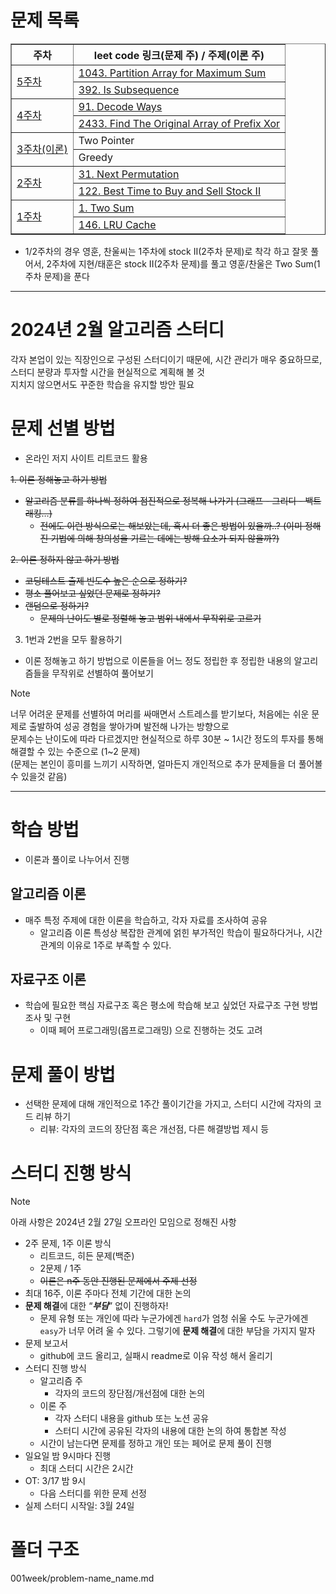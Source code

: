 # 문제 목록

<table border="1">
    <tr>
        <th>주차</th>
        <th>leet code 링크(문제 주) / 주제(이론 주)</th>
    </tr>
    <tr>
        <td rowspan="2"><a href="005week">5주차</a></td>
        <td><a href="https://leetcode.com/problems/partition-array-for-maximum-sum/description/">1043. Partition Array for Maximum Sum</a></td>
    </tr>
    <tr>
        <td><a href="https://leetcode.com/problems/is-subsequence/description/">392. Is Subsequence</a></td>
    </tr>
    <tr>
        <td rowspan="2"><a href="004week">4주차</a></td>
        <td><a href="https://leetcode.com/problems/decode-ways/description/">91. Decode Ways</a></td>
    </tr>
    <tr>
        <td><a href="https://leetcode.com/problems/find-the-original-array-of-prefix-xor/description/">2433. Find The Original Array of Prefix Xor</a></td>
    </tr>
    <tr>
        <td rowspan="2"><a href="003week">3주차(이론)</a></td>
        <td><span>Two Pointer</span></td>
    </tr>
    <tr>
        <td><span>Greedy</span></td>
    </tr>
    <tr>
        <td rowspan="2"><a href="002week">2주차</a></td>
        <td><a href="https://leetcode.com/problems/next-permutation/description/">31. Next Permutation</a></td>
    </tr>
    <tr>
        <td><a href="https://leetcode.com/problems/best-time-to-buy-and-sell-stock-ii/description/">122. Best Time to Buy and Sell Stock II</a></td>
    </tr>
    <tr>
        <td rowspan="2"><a href="001week">1주차</a></td>
        <td><a href="https://leetcode.com/problems/two-sum/description/">1. Two Sum</a></td>
    </tr>
    <tr>
        <td><a href="https://leetcode.com/problems/lru-cache/description/">146. LRU Cache</a></td>
    </tr>
</table>

* 1/2주차의 경우 영훈, 찬울씨는 1주차에 stock II(2주차 문제)로 착각 하고 잘못 풀어서, 2주차에 지현/태훈은 stock II(2주차 문제)를 풀고 영훈/찬울은 Two Sum(1주차 문제)을 푼다

---

# 2024년 2월 알고리즘 스터디

각자 본업이 있는 직장인으로 구성된 스터디이기 때문에, 시간 관리가 매우 중요하므로, 스터디 분량과 투자할 시간을 현실적으로 계획해 볼 것\
지치지 않으면서도 꾸준한 학습을 유지할 방안 필요

# 문제 선별 방법

- 온라인 저지 사이트 리트코드 활용 

~~1. 이론 정해놓고 하기 방법~~

- ~~알고리즘 분류를 하나씩 정하여 점진적으로 정복해 나가기 (그래프 - 그리디 - 백트래킹…)~~
    - ~~전에도 이런 방식으로는 해보았는데, 혹시 더 좋은 방법이 있을까..? (이미 정해진 기법에 의해 창의성을 기르는 데에는 방해 요소가 되지 않을까?)~~

~~2. 이론 정하지 않고 하기 방법~~

- ~~코딩테스트 출제 빈도수 높은 순으로 정하기?~~
- ~~평소 풀어보고 싶었던 문제로 정하기?~~
- ~~랜덤으로 정하기?~~
    - ~~문제의 난이도 별로 정렬해 놓고 범위 내에서 무작위로 고르기~~

3. 1번과 2번을 모두 활용하기

- 이론 정해놓고 하기 방법으로 이론들을 어느 정도 정립한 후 정립한 내용의 알고리즘들을 무작위로 선별하여 풀어보기

> [!NOTE]
> 너무 어려운 문제를 선별하여 머리를 싸매면서 스트레스를 받기보다, 처음에는 쉬운 문제로 출발하여 성공 경험을 쌓아가며 발전해 나가는 방향으로\
> 문제수는 난이도에 따라 다르겠지만 현실적으로 하루 30분 ~ 1시간 정도의 투자를 통해 해결할 수 있는 수준으로 (1~2 문제)\
> (문제는 본인이 흥미를 느끼기 시작하면, 얼마든지 개인적으로 추가 문제들을 더 풀어볼 수 있을것 같음)

---
# 학습 방법

- 이론과 풀이로 나누어서 진행

## 알고리즘 이론

- 매주 특정 주제에 대한 이론을 학습하고, 각자 자료를 조사하여 공유
    - 알고리즘 이론 특성상 복잡한 관계에 얽힌 부가적인 학습이 필요하다거나, 시간 관계의 이유로 1주로 부족할 수 있다.

## 자료구조 이론

- 학습에 필요한 핵심 자료구조 혹은 평소에 학습해 보고 싶었던 자료구조 구현 방법 조사 및 구현
    - 이때 페어 프로그래밍(몹프로그래밍) 으로 진행하는 것도 고려

# 문제 풀이 방법

- 선택한 문제에 대해 개인적으로 1주간 풀이기간을 가지고, 스터디 시간에 각자의 코드 리뷰 하기
    - 리뷰: 각자의 코드의 장단점 혹은 개선점, 다른 해결방법 제시 등


# 스터디 진행 방식

> [!NOTE]
> 아래 사항은 2024년 2월 27일 오프라인 모임으로 정해진 사항
- 2주 문제, 1주 이론 방식
    - 리트코드, 히든 문제(백준)
    - 2문제 / 1주
    - ~~이론은 n주 동안 진행된 문제에서 주제 선정~~
- 최대 16주, 이론 주마다 전체 기간에 대한 논의
- **문제 해결**에 대한 “***부담***” 없이 진행하자!
    - 문제 유형 또는 개인에 따라 누군가에겐 `hard`가 엄청 쉬울 수도 누군가에겐 `easy`가 너무 어려 울 수 있다. 그렇기에 **문제 해결**에 대한 부담을 가지지 말자
- 문제 보고서
    - github에 코드 올리고, 실패시 readme로 이유 작성 해서 올리기
- 스터디 진행 방식
    - 알고리즘 주
        - 각자의 코드의 장단점/개선점에 대한 논의
    - 이론 주
        - 각자 스터디 내용을 github 또는 노션 공유
        - 스터디 시간에 공유된 각자의 내용에 대한 논의 하여 통합본 작성
    - 시간이 남는다면 문제를 정하고 개인 또는 페어로 문제 풀이 진행
- 일요일 밤 9시마다 진행
    - 최대 스터디 시간은 2시간
- OT: 3/17 밤 9시
    - 다음 스터디를 위한 문제 선정
- 실제 스터디 시작일: 3월 24일

# 폴더 구조
001week/problem-name_name.md
